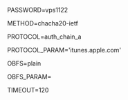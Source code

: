 PASSWORD=vps1122

METHOD=chacha20-ietf

PROTOCOL=auth_chain_a

PROTOCOL_PARAM='itunes.apple.com'

OBFS=plain

OBFS_PARAM=

TIMEOUT=120
